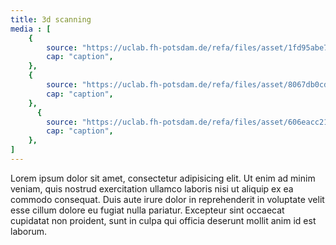 ```yaml
---
title: 3d scanning
media : [
    {
        source: "https://uclab.fh-potsdam.de/refa/files/asset/1fd95abe767a7fb63bf0314e78d32bc95944565f.png",
        cap: "caption",
    },
    {
        source: "https://uclab.fh-potsdam.de/refa/files/asset/8067db0cdf11214d6331324604096397a962744c.gif",
        cap: "caption",
    },
      {
        source: "https://uclab.fh-potsdam.de/refa/files/asset/606eacc212e5aa0c10e226f4ee9e6c3880cb3a50.gif",
        cap: "caption",
    },
]
---
```


Lorem ipsum dolor sit amet, consectetur adipisicing elit. Ut enim ad minim veniam, quis nostrud exercitation ullamco laboris nisi ut aliquip ex ea commodo consequat. Duis aute irure dolor in reprehenderit in voluptate velit esse cillum dolore eu fugiat nulla pariatur. Excepteur sint occaecat cupidatat non proident, sunt in culpa qui officia deserunt mollit anim id est laborum.